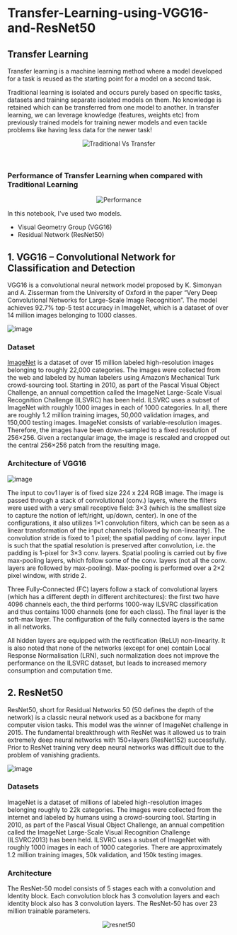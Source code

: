 # Transfer-Learning-using-VGG16-and-ResNet50

## Transfer Learning

Transfer learning is a machine learning method where a model developed for a task is reused as the starting point for a model on a second task.

Traditional learning is isolated and occurs purely based on specific tasks, datasets and training separate isolated models on them. No knowledge is retained which can be transferred from one model to another. In transfer learning, we can leverage knowledge (features, weights etc) from previously trained models for training newer models and even tackle problems like having less data for the newer task!

<p align="center"><img src="https://miro.medium.com/max/1838/1*9GTEzcO8KxxrfutmtsPs3Q.png" alt="Traditional Vs Transfer"></p>
<br>

### Performance of Transfer Learning when compared with Traditional Learning

<p align="center"><img src="https://3qeqpr26caki16dnhd19sv6by6v-wpengine.netdna-ssl.com/wp-content/uploads/2017/09/Three-ways-in-which-transfer-might-improve-learning.png" alt="Performance"></p>


In this notebook, I've used two models.
* Visual Geometry Group (VGG16)
* Residual Network (ResNet50)

## 1. VGG16 – Convolutional Network for Classification and Detection
VGG16 is a convolutional neural network model proposed by K. Simonyan and A. Zisserman from the University of Oxford in the paper “Very Deep Convolutional Networks for Large-Scale Image Recognition”. The model achieves 92.7% top-5 test accuracy in ImageNet, which is a dataset of over 14 million images belonging to 1000 classes. 

![image](https://user-images.githubusercontent.com/36665975/71507694-5fccd700-28ab-11ea-8667-e196b7f717b3.png)

### Dataset
[ImageNet](http://www.image-net.org/) is a dataset of over 15 million labeled high-resolution images belonging to roughly 22,000 categories. The images were collected from the web and labeled by human labelers using Amazon’s Mechanical Turk crowd-sourcing tool. Starting in 2010, as part of the Pascal Visual Object Challenge, an annual competition called the ImageNet Large-Scale Visual Recognition Challenge (ILSVRC) has been held. ILSVRC uses a subset of ImageNet with roughly 1000 images in each of 1000 categories. In all, there are roughly 1.2 million training images, 50,000 validation images, and 150,000 testing images. ImageNet consists of variable-resolution images. Therefore, the images have been down-sampled to a fixed resolution of 256×256. Given a rectangular image, the image is rescaled and cropped out the central 256×256 patch from the resulting image.

### Architecture of VGG16
![image](https://user-images.githubusercontent.com/36665975/71507839-dff33c80-28ab-11ea-8269-58cb8557a650.png)

The input to cov1 layer is of fixed size 224 x 224 RGB image. The image is passed through a stack of convolutional (conv.) layers, where the filters were used with a very small receptive field: 3×3 (which is the smallest size to capture the notion of left/right, up/down, center). In one of the configurations, it also utilizes 1×1 convolution filters, which can be seen as a linear transformation of the input channels (followed by non-linearity). The convolution stride is fixed to 1 pixel; the spatial padding of conv. layer input is such that the spatial resolution is preserved after convolution, i.e. the padding is 1-pixel for 3×3 conv. layers. Spatial pooling is carried out by five max-pooling layers, which follow some of the conv.  layers (not all the conv. layers are followed by max-pooling). Max-pooling is performed over a 2×2 pixel window, with stride 2.

Three Fully-Connected (FC) layers follow a stack of convolutional layers (which has a different depth in different architectures): the first two have 4096 channels each, the third performs 1000-way ILSVRC classification and thus contains 1000 channels (one for each class). The final layer is the soft-max layer. The configuration of the fully connected layers is the same in all networks.

All hidden layers are equipped with the rectification (ReLU) non-linearity. It is also noted that none of the networks (except for one) contain Local Response Normalisation (LRN), such normalization does not improve the performance on the ILSVRC dataset, but leads to increased memory consumption and computation time.

## 2. ResNet50
ResNet50, short for Residual Networks 50 (50 defines the depth of the network) is a classic neural network used as a backbone for many computer vision tasks. This model was the winner of ImageNet challenge in 2015. The fundamental breakthrough with ResNet was it allowed us to train extremely deep neural networks with 150+layers (ResNet152) successfully. Prior to ResNet training very deep neural networks was difficult due to the problem of vanishing gradients.

![image](https://user-images.githubusercontent.com/36665975/71542999-c0374380-2993-11ea-9d30-843b6f4bd562.png)

### Datasets
ImageNet is a dataset of millions of labeled high-resolution images belonging roughly to 22k categories. The images were collected from the internet and labeled by humans using a crowd-sourcing tool. Starting in 2010, as part of the Pascal Visual Object Challenge, an annual competition called the ImageNet Large-Scale Visual Recognition Challenge (ILSVRC2013) has been held. ILSVRC uses a subset of ImageNet with roughly 1000 images in each of 1000 categories. There are approximately 1.2 million training images, 50k validation, and 150k testing images.

### Architecture
The ResNet-50 model consists of 5 stages each with a convolution and Identity block. Each convolution block has 3 convolution layers and each identity block also has 3 convolution layers. The ResNet-50 has over 23 million trainable parameters.

<p align="center"><img src="https://cv-tricks.com/wp-content/uploads/2019/07/ResNet50_architecture-1.png" alt="resnet50" ></p>

